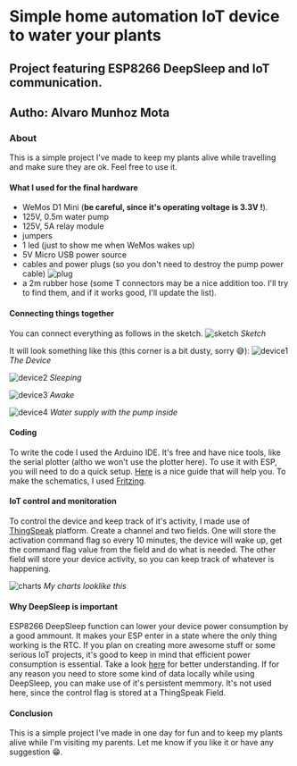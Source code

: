 # Simple home automation IoT device to water your plants
## Project featuring ESP8266 DeepSleep and IoT communication.
## Autho: Alvaro Munhoz Mota
### About
This is a simple project I've made to keep my plants alive while travelling and make sure they are ok.
Feel free to use it.
#### What I used for the final hardware
- WeMos D1 Mini (**be careful, since it's operating voltage is 3.3V !**).
- 125V, 0.5m water pump
- 125V, 5A relay module
- jumpers
- 1 led (just to show me when WeMos wakes up)
- 5V Micro USB power source
- cables and power plugs (so you don't need to destroy the pump power cable)
  ![plug](https://github.com/B21Munhoz/irrigationWemos/blob/master/images/plug.jpg)
- a 2m rubber hose (some T connectors may be a nice addition too. I'll try to find them, and if it works good, I'll update the list).

#### Connecting things together
You can connect everything as follows in the sketch.
![sketch](https://github.com/B21Munhoz/irrigationWemos/blob/master/images/deviceSketch_bb.png)
*Sketch*

It will look something like this (this corner is a bit dusty, sorry :sweat_smile:):
![device1](https://github.com/B21Munhoz/irrigationWemos/blob/master/images/IMG_20190314_141032476.jpg)
*The Device*

![device2](https://github.com/B21Munhoz/irrigationWemos/blob/master/images/IMG_20190314_141430375.jpg)
*Sleeping*

![device3](https://github.com/B21Munhoz/irrigationWemos/blob/master/images/IMG_20190314_141307645.jpg)
*Awake*

![device4](https://github.com/B21Munhoz/irrigationWemos/blob/master/images/IMG_20190314_141200792.jpg)
*Water supply with the pump inside*

#### Coding
To write the code I used the Arduino IDE. It's free and have nice tools, like the serial plotter (altho we won't use the plotter here). To use it with ESP, you will need to do a quick setup. [Here](https://averagemaker.com/2018/03/wemos-d1-mini-setup.html) is a nice guide that will help you.
To make the schematics, I used [Fritzing](fritzing.org/home/).

#### IoT control and monitoration
To control the device and keep track of it's activity, I made use of [ThingSpeak](thingspeak.com) platform. Create a channel and two fields. One will store the activation command flag so every 10 minutes, the device will wake up, get the command flag value from the field and do what is needed. The other field will store your device activity, so you can keep track of whatever is happening.

![charts](https://github.com/B21Munhoz/irrigationWemos/blob/master/images/thingspeakcharts.jpg)
*My charts looklike this*

#### Why DeepSleep is important
ESP8266 DeepSleep function can lower your device power consumption by a good ammount. It makes your ESP enter in a state where the only thing working is the RTC. If you plan on creating more awesome stuff or some serious IoT projects, it's good to keep in mind that efficient power consumption is essential.
Take a look [here](https://www.losant.com/blog/making-the-esp8266-low-powered-with-deep-sleep) for better understanding.
If for any reason you need to store some kind of data locally while using DeepSleep, you can make use of it's persistent memmory. It's not used here, since the control flag is stored at a ThingSpeak Field.

#### Conclusion
This is a simple project I've made in one day for fun and to keep my plants alive while I'm visiting my parents. Let me know if you like it or have any suggestion :grin:.
